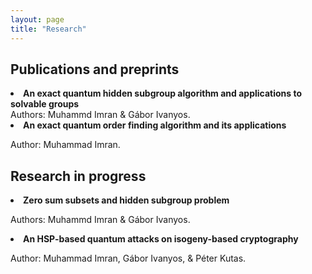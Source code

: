```yaml
---
layout: page
title: "Research"
---
```

<h2>Publications and preprints</h2>

<li> <b>An exact quantum hidden subgroup algorithm and applications to solvable groups</b> </li>
Authors: Muhammd Imran & Gábor Ivanyos.

<li> <b>An exact quantum order finding algorithm and its applications</b> </li>
<p>Author: Muhammad Imran.</p>

<h2>Research in progress</h2>

<li> <b>Zero sum subsets and hidden subgroup problem</b> </li>
<p>Authors: Muhammd Imran & Gábor Ivanyos.</p>

<li> <b>An HSP-based quantum attacks on isogeny-based cryptography</b> </li>
<p>Author: Muhammad Imran, Gábor Ivanyos, & Péter Kutas.</p>
